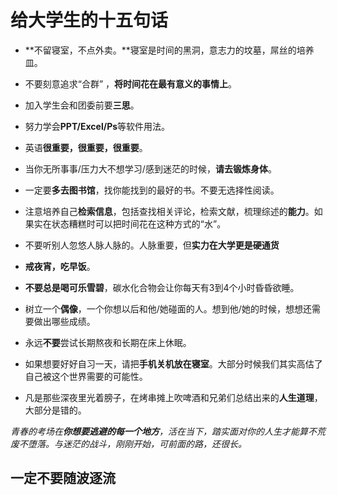 # 给大学生的十五句话

* **不留寝室，不点外卖。**寝室是时间的黑洞，意志力的坟墓，屌丝的培养皿。

* 不要刻意追求“合群” ，**将时间花在最有意义的事情上**。

* 加入学生会和团委前要**三思**。

* 努力学会**PPT/Excel/Ps**等软件用法。

* 英语**很重要，很重要，很重要**。

* 当你无所事事/压力大不想学习/感到迷茫的时候，**请去锻炼身体**。

* 一定要**多去图书馆**，找你能找到的最好的书。不要无选择性阅读。

* 注意培养自己**检索信息**，包括查找相关评论，检索文献，梳理综述的**能力**。如果实在状态糟糕时可以把时间花在这种方式的“水”。

* 不要听别人忽悠人脉人脉的。人脉重要，但**实力在大学更是硬通货**

* **戒夜宵，吃早饭**。

* **不要总是喝可乐雪碧**，碳水化合物会让你每天有3到4个小时昏昏欲睡。

* 树立一个**偶像**，一个你想以后和他/她碰面的人。想到他/她的时候，想想还需要做出哪些成绩。

* 永远**不要**尝试长期熬夜和长期在床上休眠。

* 如果想要好好自习一天，请把**手机关机放在寝室**。大部分时候我们其实高估了自己被这个世界需要的可能性。

* 凡是那些深夜里光着膀子，在烤串摊上吹啤酒和兄弟们总结出来的**人生道理**，大部分是错的。

*青春的考场在**你想要逃避的每一个地方**，活在当下，踏实面对你的人生才能算不荒废不堕落。与迷茫的战斗，刚刚开始，可前面的路，还很长。*

## 一定不要随波逐流
